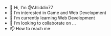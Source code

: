 - 👋 Hi, I’m @Ahliddin77
- 👀 I’m interested in Game and Web Development
- 🌱 I’m currently learning Web Development
- 💞️ I’m looking to collaborate on ...
- 📫 How to reach me 

<!---
Ahliddin77/Ahliddin77 is a ✨ special ✨ repository because its `README.md` (this file) appears on your GitHub profile.
You can click the Preview link to take a look at your changes.
--->
